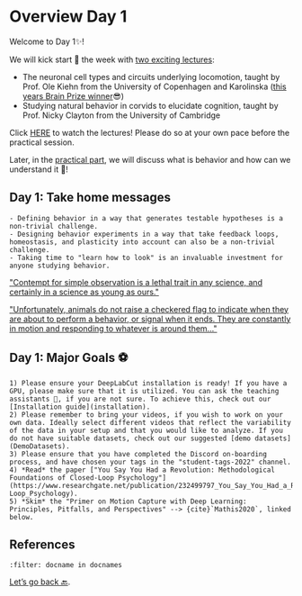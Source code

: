 # Overview Day 1

Welcome to Day 1✨!

We will kick start 🚀 the week with [two exciting lectures](Day1_Lectures.md):
- The neuronal cell types and circuits underlying locomotion, taught by Prof. Ole Kiehn from the University of Copenhagen and Karolinska ([this years Brain Prize winner](https://lundbeckfonden.com/en/the-brain-prize)😎)
- Studying natural behavior in corvids to elucidate cognition, taught by
Prof. Nicky Clayton from the University of Cambridge  

Click [HERE](Day1_Lectures.md) to watch the lectures! Please do so at your own pace before the practical session.

Later, in the [practical part](Day1_Practicals.md), we will discuss what is behavior and how can we understand it 🤔!

## Day 1: Take home messages

```{Tip}
- Defining behavior in a way that generates testable hypotheses is a non-trivial challenge.
- Designing behavior experiments in a way that take feedback loops, homeostasis, and plasticity into account can also be a non-trivial challenge.
- Taking time to "learn how to look" is an invaluable investment for anyone studying behavior.
```
["Contempt for simple observation is a lethal trait in any science, and certainly in a science as young as ours."](https://onlinelibrary.wiley.com/doi/pdfdirect/10.1111/j.1439-0310.1963.tb01161.x?casa_token=7P9FstwHe_cAAAAA:6MZk6UyZqn2dPz4QXC3AWetW50NKpd-eI3sayz9JpNvlUaPxigAr01eK7Ss3fLbFQqwdbfwWHzCy9Q)

["Unfortunately, animals do not raise a checkered flag to indicate when they are about to perform a behavior, or signal when it ends. They are constantly in motion  and responding to whatever is around them..."](https://reader.elsevier.com/reader/sd/pii/S0896627316310406?token=791519A0D0278AE502EDA1AD8A7AAF397BB222AA1AADB8A685C5E0A40DD5D2BB7723F5BC16F95A38E900D724EEB8526E&originRegion=eu-west-1&originCreation=20221120222912)

## Day 1: Major Goals ⚽️

```{important}
1) Please ensure your DeepLabCut installation is ready! If you have a GPU, please make sure that it is utilized. You can ask the teaching assistants 📢, if you are not sure. To achieve this, check out our [Installation guide](installation).
2) Please remember to bring your videos, if you wish to work on your own data. Ideally select different videos that reflect the variability of the data in your setup and that you would like to analyze. If you do not have suitable datasets, check out our suggested [demo datasets](DemoDatasets). 
3) Please ensure that you have completed the Discord on-boarding process, and have chosen your tags in the "student-tags-2022" channel.
4) *Read* the paper ["You Say You Had a Revolution: Methodological Foundations of Closed-Loop Psychology"](https://www.researchgate.net/publication/232499797_You_Say_You_Had_a_Revolution_Methodological_Foundations_of_Closed-Loop_Psychology).
5) *Skim* the "Primer on Motion Capture with Deep Learning:
Principles, Pitfalls, and Perspectives" --> {cite}`Mathis2020`, linked below.
```





## References

```{bibliography}
:filter: docname in docnames
```

[Let’s go back 🔙](../README.md).
